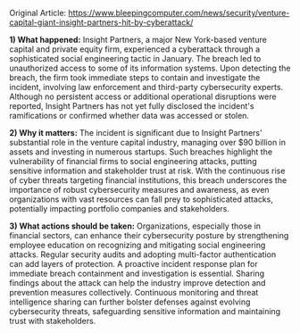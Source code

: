 Original Article: https://www.bleepingcomputer.com/news/security/venture-capital-giant-insight-partners-hit-by-cyberattack/

**1) What happened:** Insight Partners, a major New York-based venture capital and private equity firm, experienced a cyberattack through a sophisticated social engineering tactic in January. The breach led to unauthorized access to some of its information systems. Upon detecting the breach, the firm took immediate steps to contain and investigate the incident, involving law enforcement and third-party cybersecurity experts. Although no persistent access or additional operational disruptions were reported, Insight Partners has not yet fully disclosed the incident's ramifications or confirmed whether data was accessed or stolen.

**2) Why it matters:** The incident is significant due to Insight Partners' substantial role in the venture capital industry, managing over $90 billion in assets and investing in numerous startups. Such breaches highlight the vulnerability of financial firms to social engineering attacks, putting sensitive information and stakeholder trust at risk. With the continuous rise of cyber threats targeting financial institutions, this breach underscores the importance of robust cybersecurity measures and awareness, as even organizations with vast resources can fall prey to sophisticated attacks, potentially impacting portfolio companies and stakeholders.

**3) What actions should be taken:** Organizations, especially those in financial sectors, can enhance their cybersecurity posture by strengthening employee education on recognizing and mitigating social engineering attacks. Regular security audits and adopting multi-factor authentication can add layers of protection. A proactive incident response plan for immediate breach containment and investigation is essential. Sharing findings about the attack can help the industry improve detection and prevention measures collectively. Continuous monitoring and threat intelligence sharing can further bolster defenses against evolving cybersecurity threats, safeguarding sensitive information and maintaining trust with stakeholders.